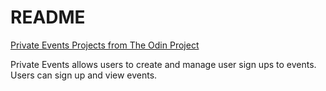 # README
[Private Events Projects from The Odin Project](https://www.theodinproject.com/lessons/associations)

Private Events allows users to create and manage user sign ups to events. Users can sign up and view events.